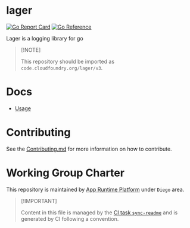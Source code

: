 # lager

[![Go Report
Card](https://goreportcard.com/badge/code.cloudfoundry.org/lager)](https://goreportcard.com/report/code.cloudfoundry.org/lager)
[![Go
Reference](https://pkg.go.dev/badge/code.cloudfoundry.org/lager.svg)](https://pkg.go.dev/code.cloudfoundry.org/lager)

Lager is a logging library for go

> \[!NOTE\]
>
> This repository should be imported as
> `code.cloudfoundry.org/lager/v3`.

# Docs

-   [Usage](./docs/usage.md)

# Contributing

See the [Contributing.md](./.github/CONTRIBUTING.md) for more
information on how to contribute.

# Working Group Charter

This repository is maintained by [App Runtime
Platform](https://github.com/cloudfoundry/community/blob/main/toc/working-groups/app-runtime-platform.md)
under `Diego` area.

> \[!IMPORTANT\]
>
> Content in this file is managed by the [CI task
> `sync-readme`](https://github.com/cloudfoundry/wg-app-platform-runtime-ci/blob/c83c224ad06515ed52f51bdadf6075f56300ec93/shared/tasks/sync-readme/metadata.yml)
> and is generated by CI following a convention.
